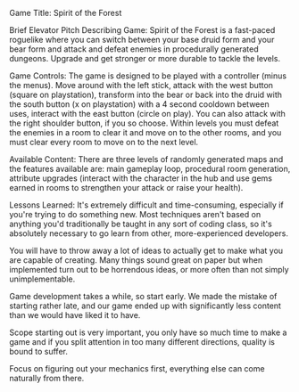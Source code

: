 Game Title: Spirit of the Forest

Brief Elevator Pitch Describing Game: Spirit of the Forest is a fast-paced roguelike where you can switch between your base druid form and your bear form and attack and defeat enemies in procedurally generated dungeons. Upgrade and get stronger or more durable to tackle the levels.

Game Controls: The game is designed to be played with a controller (minus the menus). Move around with the left stick, attack with the west button (square on playstation), transform into the bear or back into the druid with the south button (x on playstation) with a 4 second cooldown between uses, interact with the east button (circle on play). You can also attack with the right shoulder button, if you so choose. Within levels you must defeat the enemies in a room to clear it and move on to the other rooms, and you must clear every room to move on to the next level.

Available Content: There are three levels of randomly generated maps and the features available are: main gameplay loop, procedural room generation, attribute upgrades (interact with the character in the hub and use gems earned in rooms to strengthen your attack or raise your health).

Lessons Learned: 
It's extremely difficult and time-consuming, especially if you're trying to do something new. Most techniques aren't based on anything you'd traditionally be taught in any sort of coding class, so it's absolutely necessary to go learn from other, more-experienced developers.

You will have to throw away a lot of ideas to actually get to make what you are capable of creating. Many things sound great on paper but when implemented turn out to be horrendous ideas, or more often than not simply unimplementable.

Game development takes a while, so start early. We made the mistake of starting rather late, and our game ended up with significantly less content than we would have liked it to have.

Scope starting out is very important, you only have so much time to make a game and if you split attention in too many different directions, quality is bound to suffer.

Focus on figuring out your mechanics first, everything else can come naturally from there.

